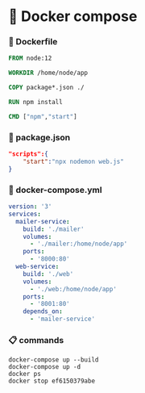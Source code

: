 # 🐳 Docker compose

### 💬 Dockerfile

```Dockerfile
FROM node:12

WORKDIR /home/node/app

COPY package*.json ./

RUN npm install

CMD ["npm","start"]
```

### 🍣 package.json

```json
"scripts":{
    "start":"npx nodemon web.js"
}
```

### 🎋 docker-compose.yml

```yml
version: '3'
services:
  mailer-service:
    build: './mailer'
    volumes:
      - './mailer:/home/node/app'
    ports:
      - '8000:80'
  web-service:
    build: './web'
    volumes:
      - './web:/home/node/app'
    ports:
      - '8001:80'
    depends_on:
      - 'mailer-service'
```

### 📋 commands

```npm
docker-compose up --build
docker-compose up -d
docker ps
docker stop ef6150379abe
```
